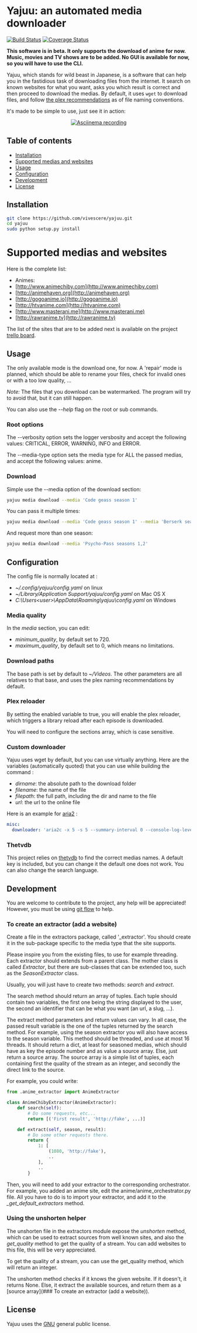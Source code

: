 # Yajuu: an automated media downloader

[![Build Status](https://travis-ci.org/vivescere/yajuu.svg?branch=develop)](https://travis-ci.org/vivescere/yajuu)
[![Coverage Status](https://coveralls.io/repos/github/vivescere/yajuu/badge.svg?branch=develop)](https://coveralls.io/github/vivescere/yajuu?branch=develop)

**This software is in beta. It only supports the download of anime for now. Music, movies and TV shows are to be added. No GUI is available for now, so you will have to use the CLI.**

Yajuu, which stands for wild beast in Japanese, is a software that can help you in the fastidious task of downloading files from the internet. It search on known websites for what you want, asks you which result is correct and then proceed to download the medias. By default, it uses ```wget``` to download files, and follow [the plex recommendations](https://support.plex.tv/hc/en-us/categories/200028098-Media-Preparation) as of file naming conventions.

It's made to be simple to use, just see it in action:
<p align="center">
	<a href="https://asciinema.org/a/ckiegvcdlwo0i5esm8e2kghzs" target="_blank">
		<img src="https://asciinema.org/a/ckiegvcdlwo0i5esm8e2kghzs.png" alt="Asciinema recording">
	</a>
</p>

## Table of contents
 - [Installation](#installation)
 - [Supported medias and websites](#supported-medias-and-websites)
 - [Usage](#usage)
 - [Configuration](#configuration)
 - [Development](#development)
 - [License](#license)

## Installation
```bash
git clone https://github.com/vivescere/yajuu.git
cd yajuu
sudo python setup.py install
```

# Supported medias and websites
Here is the complete list:
 - Animes:
  - [http://www.animechiby.com](http://www.animechiby.com)
  - [http://animehaven.org](http://animehaven.org)
  - [http://gogoanime.io](http://gogoanime.io)
  - [http://htvanime.com](http://htvanime.com)
  - [http://www.masterani.me](http://www.masterani.me)
  - [http://rawranime.tv](http://rawranime.tv)

The list of the sites that are to be added next is available on the project [trello board](https://trello.com/c/EhsCIloT/3-sites-to-support).

## Usage
The only available mode is the download one, for now. A 'repair' mode is planned, which should be able to rename your files, check for invalid ones or with a too low quality, ...

*Note:* The files that you download can be watermarked. The program will try to avoid that, but it can still happen.

You can also use the *--help* flag on the root or sub commands.

### Root options
The --verbosity option sets the logger versbosity and accept the following values: CRITICAL, ERROR, WARNING, INFO and ERROR.

The --media-type option sets the media type for ALL the passed medias, and accept the following values: anime.

### Download
Simple use the --media option of the download section:

```bash
yajuu media download --media 'Code geass season 1'
```

You can pass it multiple times:
```bash
yajuu media download --media 'Code geass season 1' --media 'Berserk season 1'
```

And request more than one season:
```bash
yajuu media download --media 'Psycho-Pass seasons 1,2'
```

## Configuration
The config file is normally located at :
 - *~/.config/yajuu/config.yaml* on linux
 - *~/Library/Application Support/yajuu/config.yaml* on Mac OS X
 - *C:\Users\<user>\AppData\Roaming\yajuu\config.yaml* on Windows

### Media quality
In the *media* section, you can edit:
 - *minimum_quality*, by default set to 720.
 - *maximum_quality*, by default set to 0, which means no limitations.

### Download paths
The base path is set by default to *~/Videos*. The other parameters are all relatives to that base, and uses the plex naming recommendations by default.

### Plex reloader
By setting the enabled variable to true, you will enable the plex reloader, which triggers a library reload after each episode is downloaded.

You will need to configure the sections array, which is case sensitive.

### Custom downloader
Yajuu uses wget by default, but you can use virtually anything. Here are the variables (automatically quoted) that you can use while building the command :
 - *dirname*: the absolute path to the download folder
 - *filename*: the name of the file
 - *filepath*: the full path, including the dir and name to the file
 - *url*: the url to the online file

Here is an example for [aria2](https://aria2.github.io/) :
```yaml
misc:
  downloader: 'aria2c -x 5 -s 5 --summary-interval 0 --console-log-level error --download-result hide -d {dirname} -o {filename} {url}'
```


### Thetvdb
This project relies on [thetvdb](http://thetvdb.com/) to find the correct medias names. A default key is included, but you can change it the default one does not work. You can also change the search language.

## Development

You are welcome to contribute to the project, any help will be appreciated! However, you must be using [git flow](https://github.com/nvie/gitflow) to help.

### To create an extractor (add a website)
Create a file in the extractors package, called '<website>_extractor'. You should create it in the sub-package specific to the media type that the site supports.

Please inspire you from the existing files, to use for example threading. Each extractor should extends from a parent class. The mother class is called *Extractor*, but there are sub-classes that can be extended too, such as the *SeasonExtractor* class.

Usually, you will just have to create two methods: *search* and *extract*.

The search method should return an array of tuples. Each tuple should contain two variables, the first one being the string displayed to the user, the second an identifier that can be what you want (an url, a slug, ...).

The extract method parameters and return values can vary. In all case, the passed result variable is the one of the tuples returned by the search method. For example, using the season extractor you will also have access to the season variable. This method should be threaded, and use at most 16 threads. It should return a dict, at least for seasoned medias, which should have as key the episode number and as value a source array. Else, just return a source array. The source array is a simple list of tuples, each containing first the quality of the stream as an integer, and secondly the direct link to the source.

For example, you could write:
```python
from .anime_extractor import AnimeExtractor

class AnimeChibyExtractor(AnimeExtractor):
	def search(self):
		# Do some requests, etc...
		return [('First result', 'http://fake', ...)]

	def extract(self, season, result):
		# Do some other requests there.
		return {
			1: [
				(1080, 'http://fake'),
				..
			],
			..
		}
```


Then, you will need to add your extractor to the corresponding orchestrator. For example, you added an anime site, edit the anime/anime_orchestrator.py file. All you have to do is to import your extractor, and add it to the *_get_default_extractors* method.

### Using the unshorten helper
The unshorten file in the extractors module expose the *unshorten* method, which can be used to extract sources from well known sites, and also the *get_quality* method to get the quality of a stream. You can add websites to this file, this will be very appreciated.

To get the quality of a stream, you can use the get_quality method, which will return an integer.

The unshorten method checks if it knows the given website. If it doesn't, it returns None. Else, it extract the available sources, and return them as a [source array](### To create an extractor (add a website)).

## License
Yajuu uses the [GNU](LICENSE) general public license.
